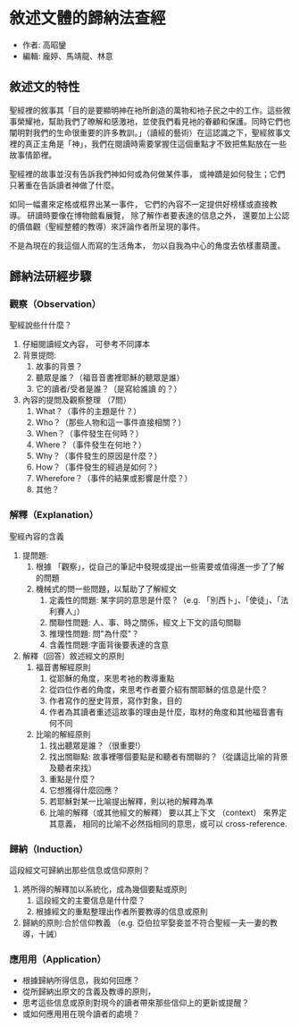 # 敘述⽂體的歸納法查經

- 作者: 高昭鑾
- 編輯: 龐婷、馬靖龍、林意

##  敘述⽂的特性

聖經裡的敘事其「⽬的是要顯明神在衪所創造的萬物和衪⼦民之中的工作。這些敘事榮耀衪，幫助我們了暸解和感激衪，並使我們看見衪的眷顧和保護。同時它們也闡明對我們的生命很重要的許多教訓。」（讀經的藝術）在這認識之下，聖經敘事⽂裡的真正主⻆是「神」，我們在閱讀時需要掌握住這個重點才不致把焦點放在⼀些故事情節裡。

聖經裡的故事並沒有告訴我們神如何或為何做某件事，
或神蹟是如何發生；它們只著重在告訴讀者神做了什麼。

如同⼀幅畫來定格或框界出某⼀事件，
它們的內容不⼀定提供好榜樣或直接教導。
研讀時要像在博物館看展覽，
除了解作者要表達的信息之外，
還要加上公認的價值觀（聖經整體的教導）來評論作者所呈現的事件。

不是為現在的我這個人⽽寫的⽣活⻆本，
勿以自我為中心的⻆度去依樣畫葫蘆。

## 歸納法研經步驟

### 觀察（Observation）

聖經說些什什麼？

1. 仔細閱讀經文內容， 可參考不同譯本
1. 背景提問:
	1. 故事的背景？
	1. 聽眾是誰？（福⾳音書裡耶穌的聽眾是誰）
	1. 它的讀者/受者是誰？（是寫給誰讀 的？）
1. 內容的提問及觀察整理 （7問）
	1. What？（事件的主題是什？）
	1. Who？（那些⼈物和這⼀事件直接相關？）
	1. When？（事件發⽣在何時？）
	1. Where？（事件發生在何地？）
	1. Why？（事件發⽣的原因是什麼？）
	1. How？（事件發生的經過是如何？）
	1. Wherefore？（事件的結果或影響是什麼？）
	1. 其他？

### 解釋（Explanation）

聖經內容的含義

1. 提問題:
	1. 根據 「觀察」，從⾃己的筆記中發現或提出一些需要或值得進一步了了解的問題
	1. 機械式的問一些問題，以幫助了了解經⽂
		1. 定義性的問題: 某字詞的意思是什麼？（e.g. 「別⻄⼘」、「使徒」、「法利賽人」）
		1. 關聯性問題: 人、事、時之關係，經⽂上下文的語句關聯
		1. 推理性問題: 問"為什麼"？
		1. 含義性問題:字⾯背後要表達的含意
1. 解釋（回答）敘述經⽂的原則
	1. 福⾳書解經原則
		1. 從耶穌的⻆度，來思考衪的教導重點
		1. 從四位作者的角度，來思考作者要介紹有關耶穌的信息是什麼？
		1. 作者寫作的歴史背景，寫作對象，⽬的
		1. 作者為其讀者重述這故事的理由是什麼，取材的⻆度和其他福⾳書有何不同
	1. ⽐喻的解經原則
		1. 找出聽眾是誰？（很重要!）
		1. 找出關聯點: 故事裡哪個要點是和聽者有關聯的？（從講這⽐喻的背景及聽者來找）
		1. 重點是什麼？
		1. 它想獲得什麼回應？
		1. 若耶穌對某⼀比喻提出解釋，則以衪的解釋為凖
		1. 比喻的解釋（或其他經⽂的解釋） 要以其上下⽂ （context） 來界定其意義，
相同的比喻不必然指相同的意思，或可以 cross-reference.


### 歸納（Induction）

這段經⽂可歸納出那些信息或信仰原則？

1. 將所得的解釋加以系統化，成為幾個要點或原則
	1. 這段經⽂的主要信息是什什麼？
	1. 根據經⽂的重點整理出作者所要教導的信息或原則
1. 歸納的原則:合於信仰教義 （e.g. 亞伯拉罕娶妾並不符合聖經⼀夫⼀妻的教導，十誡）

### 應⽤用（Application）

- 根據歸納所得信息，我如何回應？
- 從所歸納出原⽂的含義及教導的原則，
- 思考這些信息或原則對現今的讀者帶來那些信仰上的更新或提醒？
- 或如何應⽤用在現今讀者的處境？
